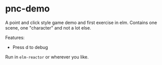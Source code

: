 # pnc-demo
A point and click style game demo and first exercise in elm. Contains one scene, one "character" and not a lot else.    

Features:
 - Press d to debug

Run in `elm-reactor` or wherever you like.
